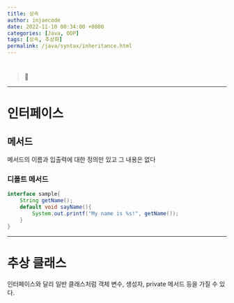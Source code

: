 ```yaml
---
title: 상속
author: injaecode
date: 2022-11-10 00:34:00 +0800
categories: [Java, OOP]
tags: [상속, 추상화]
permalink: /java/syntax/inheritance.html
---
```


#

##

###

> 📌

---
# 인터페이스
## 메서드
메서드의 이름과 입출력에 대한 정의만 있고 그 내용은 없다
### 디폴트 메서드

```java
interface sample{
	String getName();
	default void sayName(){
		System.out.printf("My name is %s!", getName());
	}
}
```

---

# 추상 클래스

인터페이스와 달리 일반 클래스처럼 객체 변수, 생성자, private 메서드 등을 가질 수 있다.
